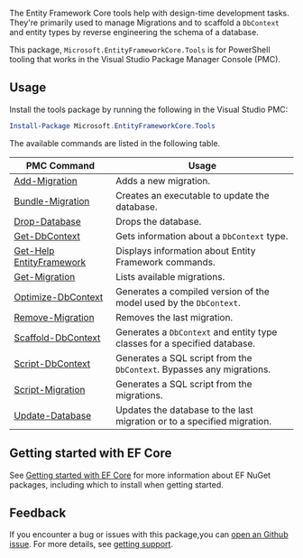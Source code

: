 The Entity Framework Core tools help with design-time development tasks. They're primarily used to manage Migrations and to scaffold a `DbContext` and entity types by reverse engineering the schema of a database.

This package, `Microsoft.EntityFrameworkCore.Tools` is for PowerShell tooling that works in the Visual Studio Package Manager Console (PMC).

## Usage

Install the tools package by running the following in the Visual Studio PMC:

```powershell
Install-Package Microsoft.EntityFrameworkCore.Tools
```

The available commands are listed in the following table.

| PMC Command                                                                                            | Usage                                                                     |
|--------------------------------------------------------------------------------------------------------|---------------------------------------------------------------------------|
| [Add-Migration](https://learn.microsoft.com/ef/core/cli/powershell#add-migration)                      | Adds a new migration.                                                     |
| [Bundle-Migration](https://learn.microsoft.com/ef/core/cli/powershell#bundle-migration)                | Creates an executable to update the database.                             |
| [Drop-Database](https://learn.microsoft.com/ef/core/cli/powershell#drop-database)                      | Drops the database.                                                       |
| [Get-DbContext](https://learn.microsoft.com/ef/core/cli/powershell#get-dbcontext)                      | Gets information about a `DbContext` type.                                |
| [Get-Help EntityFramework](https://learn.microsoft.com/en-us/ef/core/cli/powershell#common-parameters) | Displays information about Entity Framework commands.                     |
| [Get-Migration](https://learn.microsoft.com/ef/core/cli/powershell#get-migration)                      | Lists available migrations.                                               |
| [Optimize-DbContext](https://learn.microsoft.com/ef/core/cli/powershell#optimize-dbcontext)            | Generates a compiled version of the model used by the `DbContext`.        |
| [Remove-Migration](https://learn.microsoft.com/ef/core/cli/powershell#remove-migration)                | Removes the last migration.                                               |
| [Scaffold-DbContext](https://learn.microsoft.com/ef/core/cli/powershell#scaffold-dbcontext)            | Generates a `DbContext` and entity type classes for a specified database. |
| [Script-DbContext](https://learn.microsoft.com/ef/core/cli/powershell#script-dbcontext)                | Generates a SQL script from the `DbContext`. Bypasses any migrations.     |
| [Script-Migration](https://learn.microsoft.com/ef/core/cli/powershell#script-migration)                | Generates a SQL script from the migrations.                               |
| [Update-Database](https://learn.microsoft.com/ef/core/cli/powershell#update-database)                  | Updates the database to the last migration or to a specified migration.   |

## Getting started with EF Core

See [Getting started with EF Core](https://learn.microsoft.com/ef/core/get-started/overview/install) for more information about EF NuGet packages, including which to install when getting started.

## Feedback

If you encounter a bug or issues with this package,you can [open an Github issue](https://github.com/dotnet/efcore/issues/new/choose). For more details, see [getting support](https://github.com/dotnet/efcore/blob/main/.github/SUPPORT.md).


